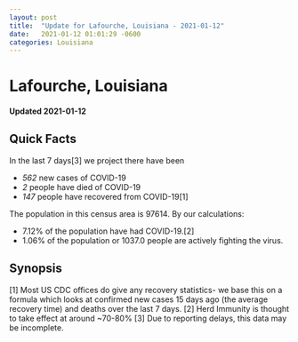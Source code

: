 ```yaml
---
layout: post
title:  "Update for Lafourche, Louisiana - 2021-01-12"
date:   2021-01-12 01:01:29 -0600
categories: Louisiana
---
```


# Lafourche, Louisiana
#### Updated 2021-01-12

## Quick Facts

In the last 7 days[3] we project there have been
- *562* new cases of COVID-19
- *2* people have died of COVID-19
- *147* people have recovered from COVID-19[1]

The population in this census area is 97614. By our calculations:
- 7.12% of the population have had COVID-19.[2]
- 1.06% of the population or 1037.0 people are actively fighting the virus.

## Synopsis




[1] Most US CDC offices do give any recovery statistics- we base this on a formula which looks at confirmed new cases
15 days ago (the average recovery time) and deaths over the last 7 days.
[2] Herd Immunity is thought to take effect at around ~70-80%
[3] Due to reporting delays, this data may be incomplete. 
    